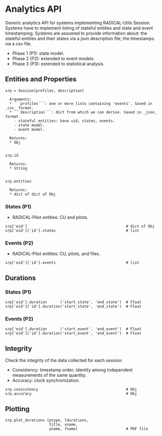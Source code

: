 # Analytics API

Generic analytics API for systems implementing RADICAL-Utils Session.  Systems
have to implement listing of stateful entities and state and event
timestamping. Systems are assumed to provide information about: the stateful
entities and their states via a json description file; the timestamps via a
csv file.

* Phase 1 (P1): state model.
* Phase 2 (P2): extended to event models.
* Phase 3 (P3): extended to statistical analysis.

## Entities and Properties

```
srp = Session(profiles, description)

  Arguments:
  * ```profiles```: one or more lists containing 'events'. Saved in _csv_ format.
  * ```description```: dict from which we can derive. Saved in _json_ format.
    - stateful entities: have uid, states, events.
    - state model.
    - event model.

  Returns:
  * Obj


srp.id

  Returns:
  * String


srp.entities

  Returns:
  * dict of dict of Obj
```

### States (P1)

* RADICAL-Pilot entities: CU and pilots.

```
srp['eid']                                             # dict of Obj
srp['eid']['id'].states                                # list
```

### Events (P2)

* RADICAL-Pilot entities: CU, pilots, and files.

```
srp['eid']['id'].events                                # list
```

## Durations

### States (P1)

```
srp['eid'].duration      ('start_state', 'end_state')  # Float
srp['eid']['id'].duration('start_state', 'end_state')  # Float
```

### Events (P2)

```
srp['eid'].duration      ('start_event', 'end_event')  # Float
srp['eid']['id'].duration('start_event', 'end_event')  # Float
```

## Integrity

Check the integrity of the data collected for each session:

* Consistency: timestamp order; identity among independent measurements of the
  same quantity.
* Accuracy: clock synchronization.

```
srp.consistency                                        # Obj
srp.accuracy                                           # Obj
```

## Plotting

```
srp.plot_durations (ptype, ldurations,
                    title, xname,
                    yname, fname)                      # PDF file
```


